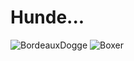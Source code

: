 # Hunde...

![BordeauxDogge](https://www.tierfreund.de/wp-content/uploads/2012/08/daveynin-Bordeaux-Dogge.jpg)
 ![Boxer](https://petsgetstarted.com/wp-content/uploads/2019/12/boxer-3399598_1920-1024x683.jpg)

